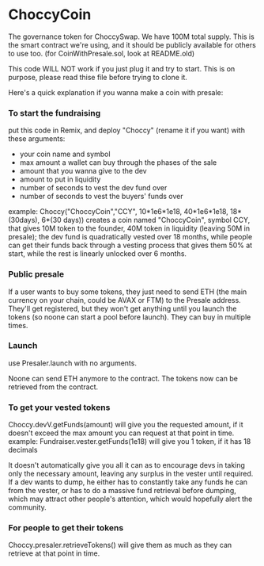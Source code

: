 # ChoccyCoin
The governance token for ChoccySwap. We have 100M total supply.
This is the smart contract we're using, and it should be publicly available for others to use too.
(for CoinWithPresale.sol, look at README.old)

This code WILL NOT work if you just plug it and try to start. This is on purpose, please read thise file before trying to clone it.

Here's a quick explanation if you wanna make a coin with presale:

### To start the fundraising

put this code in Remix, and deploy "Choccy" (rename it if you want) with these arguments:
<ul>
  <li>your coin name and symbol</li>
  <li>max amount a wallet can buy through the phases of the sale</li>
  <li>amount that you wanna give to the dev</li>
  <li>amount to put in liquidity</li>
  <li>number of seconds to vest the dev fund over</li>
  <li>number of seconds to vest the buyers' funds over</li>
</ul>
example: Choccy("ChoccyCoin","CCY", 10*1e6*1e18, 40*1e6*1e18, 18*(30days), 6*(30 days)) creates a coin named "ChoccyCoin", symbol CCY, that gives 10M token to the founder, 40M token in liquidity (leaving 50M in presale); the dev fund is quadratically vested over 18 months, while people can get their funds back through a vesting process that gives them 50% at start, while the rest is linearly unlocked over 6 months.

### Public presale

If a user wants to buy some tokens, they just need to send ETH (the main currency on your chain, could be AVAX or FTM) to the Presale address. They'll get registered, but they won't get anything until you launch the tokens (so noone can start a pool before launch). They can buy in multiple times.

### Launch

use Presaler.launch with no arguments.

Noone can send ETH anymore to the contract.
The tokens now can be retrieved from the contract.

### To get your vested tokens

Choccy.devV.getFunds(amount) will give you the requested amount, if it doesn't exceed the max amount you can request at that point in time. 
example: Fundraiser.vester.getFunds(1e18) will give you 1 token, if it has 18 decimals

It doesn't automatically give you all it can as to encourage devs in taking only the necessary amount, leaving any surplus in the vester until required. If a dev wants to dump, he either has to constantly take any funds he can from the vester, or has to do a massive fund retrieval before dumping, which may attract other people's attention, which would hopefully alert the community.

### For people to get their tokens

Choccy.presaler.retrieveTokens() will give them as much as they can retrieve at that point in time.
